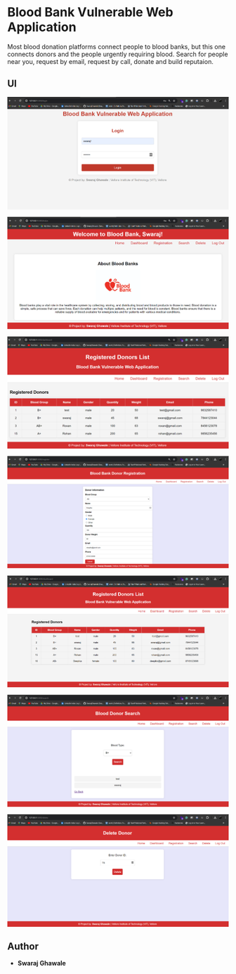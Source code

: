 # Blood Bank Vulnerable Web Application

Most blood donation platforms connect people to blood banks, but this one connects donors and the people urgently requiring blood. Search for people near you, request by email, request by call, donate and build reputaion.

## UI

![alt text](https://github.com/SwarajGhawale/Blood-Bank-Vulnerable-Web-Application/blob/main/Login%20Page.png)

![alt text](https://github.com/SwarajGhawale/Blood-Bank-Vulnerable-Web-Application/blob/main/Index%20Page.png)

![alt text](https://github.com/SwarajGhawale/Blood-Bank-Vulnerable-Web-Application/blob/main/dashboard%201.png)

![alt text](https://github.com/SwarajGhawale/Blood-Bank-Vulnerable-Web-Application/blob/main/registration.png)

![alt text](https://github.com/SwarajGhawale/Blood-Bank-Vulnerable-Web-Application/blob/main/dashboard%202.png)

![alt text](https://github.com/SwarajGhawale/Blood-Bank-Vulnerable-Web-Application/blob/main/search.png)

![alt text](https://github.com/SwarajGhawale/Blood-Bank-Vulnerable-Web-Application/blob/main/delete.png)

## Author

* **Swaraj Ghawale** 

